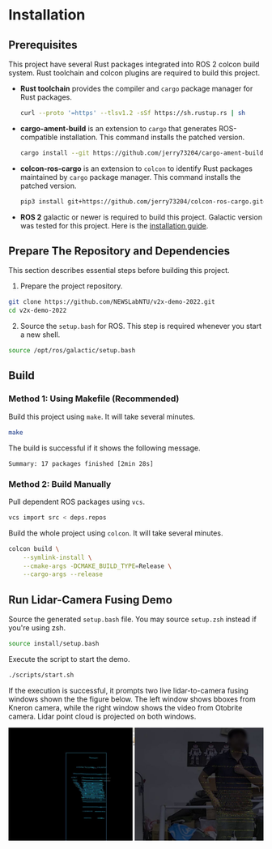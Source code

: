 # Installation

## Prerequisites

This project have several Rust packages integrated into ROS 2 colcon
build system. Rust toolchain and colcon plugins are required to build
this project.

- **Rust toolchain** provides the compiler and `cargo` package manager
  for Rust packages.

  ```bash
  curl --proto '=https' --tlsv1.2 -sSf https://sh.rustup.rs | sh
  ```

- **cargo-ament-build** is an extension to `cargo` that generates
  ROS-compatible installation. This command installs the patched
  version.

  ```bash
  cargo install --git https://github.com/jerry73204/cargo-ament-build.git
  ```

- **colcon-ros-cargo** is an extension to `colcon` to identify Rust
  packages maintained by `cargo` package manager. This command
  installs the patched version.

  ```bash
  pip3 install git+https://github.com/jerry73204/colcon-ros-cargo.git@merge-colcon-cargo
  ```

- **ROS 2** galactic or newer is required to build this
  project. Galactic version was tested for this project. Here is the
  [installation
  guide](https://docs.ros.org/en/galactic/Installation.html).



## Prepare The Repository and Dependencies

This section describes essential steps before building this project.

1. Prepare the project repository.

  ```bash
  git clone https://github.com/NEWSLabNTU/v2x-demo-2022.git
  cd v2x-demo-2022
  ```

2. Source the `setup.bash` for ROS. This step is required whenever you
   start a new shell.

  ```bash
  source /opt/ros/galactic/setup.bash
  ```

## Build

### Method 1: Using Makefile (Recommended)

Build this project using `make`. It will take several minutes.

```bash
make
```

The build is successful if it shows the following message.

```
Summary: 17 packages finished [2min 28s]
```

### Method 2: Build Manually


Pull dependent ROS packages using `vcs`.

```bash
vcs import src < deps.repos
```

Build the whole project using `colcon`. It will take several minutes.

```bash
colcon build \
    --symlink-install \
    --cmake-args -DCMAKE_BUILD_TYPE=Release \
    --cargo-args --release
```

## Run Lidar-Camera Fusing Demo

Source the generated `setup.bash` file. You may source `setup.zsh`
instead if you're using zsh.

```bash
source install/setup.bash
```

Execute the script to start the demo.


```bash
./scripts/start.sh
```

If the execution is successful, it prompts two live lidar-to-camera
fusing windows shown the the figure below. The left window shows
bboxes from Kneron camera, while the right window shows the video from
Otobrite camera. Lidar point cloud is projected on both windows.

![Live fusing demo](fusing_demo.jpg)
